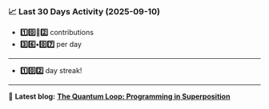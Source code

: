 <!--START_STATS-->
### 📈 Last 30 Days Activity (2025-09-10)  
- **1️⃣0️⃣🎱2️⃣** contributions  
- **3️⃣6️⃣•0️⃣7️⃣** per day
---
- **1️⃣0️⃣2️⃣** day streak!
---
📝 **Latest blog:** [**The Quantum Loop: Programming in Superposition**](https://andriak.com/blog/quantum-loop)
<!--END_STATS-->

